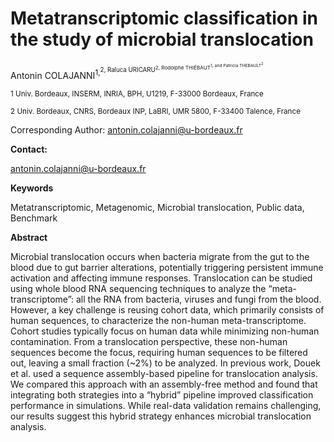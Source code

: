 # Metatranscriptomic classification in the study of microbial translocation

Antonin COLAJANNI<sup>1,<sup>2, Raluca URICARU<sup>2, Rodolphe THIÉBAUT<sup>1, and Patricia THEBAULT<sup>2 

<sup>1 Univ. Bordeaux, INSERM, INRIA, BPH, U1219, F-33000 Bordeaux, France 

<sup>2 Univ. Bordeaux, CNRS, Bordeaux INP, LaBRI, UMR 5800, F-33400 Talence, France

Corresponding Author: antonin.colajanni@u-bordeaux.fr 

**Contact:** 

antonin.colajanni@u-bordeaux.fr


**Keywords**

Metatranscriptomic, Metagenomic, Microbial translocation, Public data, Benchmark

**Abstract** 

Microbial translocation occurs when bacteria migrate from the gut to the blood due to gut barrier alterations, potentially triggering persistent immune activation and affecting immune responses. Translocation can be studied using whole blood RNA sequencing techniques to analyze the “meta-transcriptome”: all the RNA from bacteria, viruses and fungi from the blood. However, a key challenge is reusing cohort data, which primarily consists of human sequences, to characterize the non-human meta-transcriptome. Cohort studies typically focus on human data while minimizing non-human contamination. From a translocation perspective, these non-human sequences become the focus, requiring human sequences to be filtered out, leaving a small fraction (~2%) to be analyzed. In previous work, Douek et al. used a sequence assembly-based pipeline for translocation analysis. We compared this approach with an assembly-free method and found that integrating both strategies into a “hybrid” pipeline improved classification performance in simulations. While real-data validation remains challenging, our results suggest this hybrid strategy enhances microbial translocation analysis.
